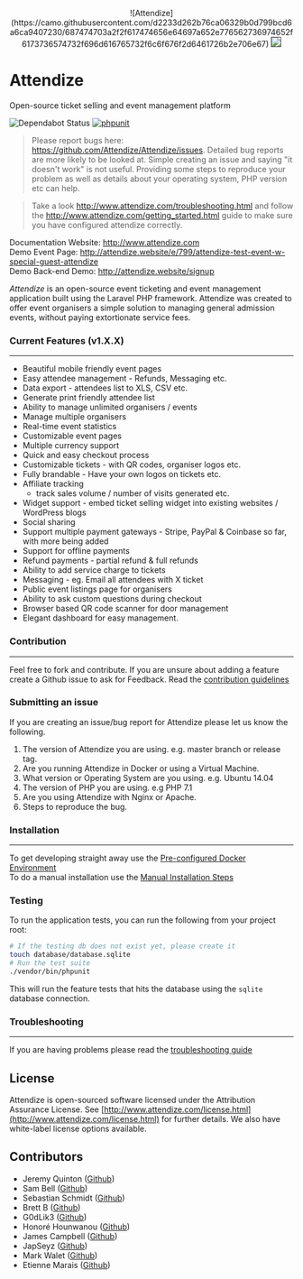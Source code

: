 <p align="center">
  ![Attendize](https://camo.githubusercontent.com/d2233d262b76ca06329b0d799bcd6a6ca9407230/687474703a2f2f617474656e64697a652e776562736974652f6173736574732f696d616765732f6c6f676f2d6461726b2e706e67)
  <img style='border: 1px solid #444;' src="https://camo.githubusercontent.com/f971154821cf19038707fef3c548a91c21d5ac4f/68747470733a2f2f7777772e617474656e64697a652e636f6d2f696d616765732f73637265656e73686f74732f73637265656e312e504e47"/>
</p>

<h1>Attendize</h1>
<p>
Open-source ticket selling and event management platform
</p>

![Dependabot Status](https://api.dependabot.com/badges/status?host=github&repo=publicarray/Attendize)
[![phpunit](https://github.com/publicarray/Attendize/workflows/Attendize/badge.svg)](https://github.com/publicarray/Attendize/actions)

> Please report bugs here: https://github.com/Attendize/Attendize/issues. Detailed bug reports are more likely to be looked at. Simple creating an issue and saying "it doesn't work" is not useful. Providing some steps to reproduce your problem as well as details about your operating system, PHP version etc can help. <br />

> Take a look http://www.attendize.com/troubleshooting.html and follow the http://www.attendize.com/getting_started.html guide to make sure you have configured attendize correctly.  

Documentation Website: http://www.attendize.com<br />
Demo Event Page: http://attendize.website/e/799/attendize-test-event-w-special-guest-attendize<br />
Demo Back-end Demo: http://attendize.website/signup<br />

*Attendize* is an open-source event ticketing and event management application built using the Laravel PHP framework. Attendize was created to offer event organisers a simple solution to managing general admission events, without paying extortionate service fees.

### Current Features (v1.X.X)
---
 - Beautiful mobile friendly event pages
 - Easy attendee management - Refunds, Messaging etc.
 - Data export - attendees list to XLS, CSV etc.
 - Generate print friendly attendee list
 - Ability to manage unlimited organisers / events
 - Manage multiple organisers 
 - Real-time event statistics
 - Customizable event pages
 - Multiple currency support
 - Quick and easy checkout process
 - Customizable tickets - with QR codes, organiser logos etc.
 - Fully brandable - Have your own logos on tickets etc.
 - Affiliate tracking
    - track sales volume / number of visits generated etc.
 - Widget support - embed ticket selling widget into existing websites / WordPress blogs
 - Social sharing 
 - Support multiple payment gateways - Stripe, PayPal & Coinbase so far, with more being added
 - Support for offline payments
 - Refund payments - partial refund & full refunds
 - Ability to add service charge to tickets
 - Messaging - eg. Email all attendees with X ticket
 - Public event listings page for organisers
 - Ability to ask custom questions during checkout
 - Browser based QR code scanner for door management
 - Elegant dashboard for easy management.
### Contribution
---
Feel free to fork and contribute. If you are unsure about adding a feature create a Github issue to ask for Feedback. Read the [contribution guidelines](http://www.attendize.com/contributions.html)

### Submitting an issue
If you are creating an issue/bug report for Attendize please let us know the following.
1. The version of Attendize you are using. e.g. master branch or release tag.
2. Are you running Attendize in Docker or using a Virtual Machine.
3. What version or Operating System are you using. e.g. Ubuntu 14.04
4. The version of PHP you are using. e.g PHP 7.1
5. Are you using Attendize with Nginx or Apache.
6. Steps to reproduce the bug.

### Installation
---
To get developing straight away use the [Pre-configured Docker Environment](http://www.attendize.com/getting_started.html#running-attendize-in-docker-for-development)<br />
To do a manual installation use the [Manual Installation Steps](http://www.attendize.com/getting_started.html#manual-installation)

### Testing

To run the application tests, you can run the following from your project root:

```sh
# If the testing db does not exist yet, please create it
touch database/database.sqlite
# Run the test suite
./vendor/bin/phpunit
```

This will run the feature tests that hits the database using the `sqlite` database connection.

### Troubleshooting
---
If you are having problems please read the [troubleshooting guide](http://www.attendize.com/troubleshooting.html) 

License
---

Attendize is open-sourced software licensed under the Attribution Assurance License. See [http://www.attendize.com/license.html](http://www.attendize.com/license.html) for further details. We also have white-label license options available.

Contributors
---
* Jeremy Quinton ([Github](https://github.com/jeremyquinton))
* Sam Bell ([Github](https://github.com/samdb))
* Sebastian Schmidt ([Github](https://github.com/publicarray))
* Brett B ([Github](https://github.com/bretto36))
* G0dLik3 ([Github](https://github.com/G0dLik3))
* Honoré Hounwanou ([Github](http://github.com/mercuryseries))
* James Campbell ([Github](https://github.com/jncampbell))
* JapSeyz ([Github](https://github.com/JapSeyz))
* Mark Walet ([Github](https://github.com/markwalet))
* Etienne Marais ([Github](https://github.com/etiennemarais))
